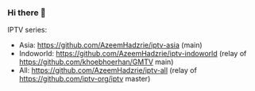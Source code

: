 ### Hi there 👋

IPTV series:

- Asia: https://github.com/AzeemHadzrie/iptv-asia (main)
- Indoworld: https://github.com/AzeemHadzrie/iptv-indoworld (relay of https://github.com/khoebhoerhan/GMTV main)
- All: https://github.com/AzeemHadzrie/iptv-all (relay of https://github.com/iptv-org/iptv master)
<!--
**AzeemHadzrie/AzeemHadzrie** is a ✨ _special_ ✨ repository because its `README.md` (this file) appears on your GitHub profile.

Here are some ideas to get you started:

- 🔭 I’m currently working on IPTV-... series (including indoworld and asia)
- 🌱 I’m currently learning nothing
- 👯 I’m looking to collaborate on ...
- 🤔 I’m looking for help with ...
- 💬 Ask me about ...
- 📫 How to reach me: ...
- 😄 Pronouns: ...
- ⚡ Fun fact: ...
-->
